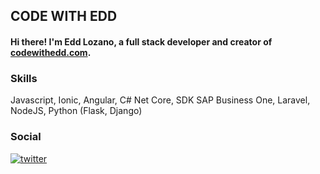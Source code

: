 ## CODE WITH EDD

#### Hi there! I'm Edd Lozano, a full stack developer and creator of [codewithedd.com](https://codewithedd.com).

### Skills
Javascript, Ionic, Angular, C# Net Core, SDK SAP Business One, Laravel, NodeJS, Python (Flask, Django)


### Social
[![twitter](https://img.shields.io/badge/twitter-1DA1F2?style=for-the-badge&logo=twitter&logoColor=white)](https://twitter.com/eduardolq19)

